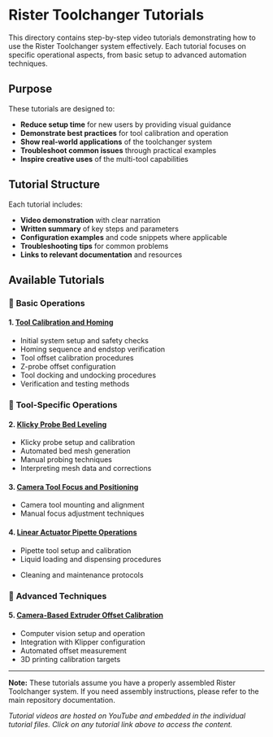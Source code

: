 # Rister Toolchanger Tutorials

This directory contains step-by-step video tutorials demonstrating how to use the Rister Toolchanger system effectively. Each tutorial focuses on specific operational aspects, from basic setup to advanced automation techniques.

## Purpose

These tutorials are designed to:
- **Reduce setup time** for new users by providing visual guidance
- **Demonstrate best practices** for tool calibration and operation
- **Show real-world applications** of the toolchanger system
- **Troubleshoot common issues** through practical examples
- **Inspire creative uses** of the multi-tool capabilities

## Tutorial Structure

Each tutorial includes:
- **Video demonstration** with clear narration
- **Written summary** of key steps and parameters
- **Configuration examples** and code snippets where applicable
- **Troubleshooting tips** for common problems
- **Links to relevant documentation** and resources

## Available Tutorials

### 🎯 **Basic Operations**

#### 1. [Tool Calibration and Homing](01-calibration-and-homing.md)
- Initial system setup and safety checks
- Homing sequence and endstop verification
- Tool offset calibration procedures
- Z-probe offset configuration
- Tool docking and undocking procedures  
- Verification and testing methods

### 🔧 **Tool-Specific Operations**

#### 2. [Klicky Probe Bed Leveling](02-klicky-bed-leveling.md)
- Klicky probe setup and calibration
- Automated bed mesh generation
- Manual probing techniques
- Interpreting mesh data and corrections

#### 3. [Camera Tool Focus and Positioning](03-camera-focus-positioning.md)
- Camera tool mounting and alignment
- Manual focus adjustment techniques
<!--
- Automated focus routines
- Object detection and positioning
-->
#### 4. [Linear Actuator Pipette Operations](04-pipette-operations.md)
- Pipette tool setup and calibration
- Liquid loading and dispensing procedures
<!-- Volume accuracy and repeatability-->
- Cleaning and maintenance protocols


### 🚀 **Advanced Techniques**

#### 5. [Camera-Based Extruder Offset Calibration](05-camera-offset-calibration.md)
- Computer vision setup and operation
- Integration with Klipper configuration
- Automated offset measurement
- 3D printing calibration targets

<!--

#### 6. Multi-Tool Workflow Automation
**Video:** `06-multi-tool-workflows.md`
- Chaining multiple tool operations
- Creating custom G-code macros
- Error handling and recovery procedures
- Optimizing tool change sequences

#### 7. Custom Tool Integration
**Video:** `07-custom-tool-integration.md`
- Designing tool interfaces
- Electrical integration guidelines
- Software configuration for new tools
- Testing and validation procedures

### 🛠️ **Maintenance and Troubleshooting**

#### 8. System Maintenance
**Video:** `08-system-maintenance.md`
- Regular cleaning procedures
- Lubrication schedules and techniques
- Wear indicator monitoring
- Replacement part installation

#### 9. Common Issues and Solutions
**Video:** `09-troubleshooting.md`
- Tool detection failures
- Calibration drift problems
- Mechanical alignment issues
- Software configuration errors

## Quick Reference

### Essential Commands
```gcode
# Basic homing
G28

# Tool pickup
T0  # Pick up tool 0
T1  # Pick up tool 1

# Tool return
T-1 # Return current tool to dock

# Emergency tool drop
M84  # Disable steppers (manual tool removal)
```

### Safety Reminders
- ⚠️ Always home the system before tool operations
- ⚠️ Ensure proper tool docking before starting prints
- ⚠️ Keep the tool dock area clear of obstructions
- ⚠️ Verify tool detection after each pickup/drop

## Contributing

Found an issue or have suggestions for additional tutorials? Please:
1. Open an issue describing the problem or tutorial request
2. Include relevant system information and configuration details
3. Provide clear steps to reproduce any issues

## Support

For additional help:
- Check the [main repository documentation](../README.md)
- Review [configuration examples](../config/)
- Join community discussions in the repository issues
-->
---

**Note:** These tutorials assume you have a properly assembled Rister Toolchanger system. If you need assembly instructions, please refer to the main repository documentation.

*Tutorial videos are hosted on YouTube and embedded in the individual tutorial files. Click on any tutorial link above to access the content.*

